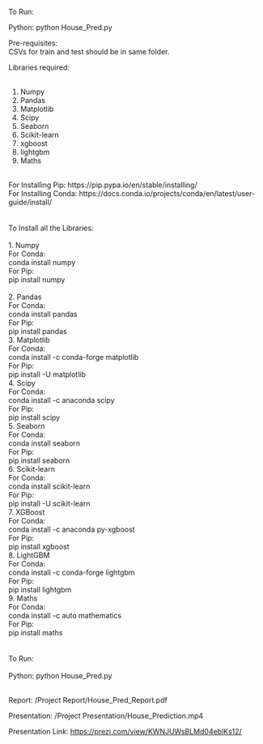 
To Run:<br />

Python: python House_Pred.py<br />


Pre-requisites:<br />
CSVs for train and test should be in same folder. <br />

Libraries required:<br /><br />

1. Numpy<br />
2. Pandas<br />
3. Matplotlib<br />
4. Scipy<br />
5. Seaborn<br />
6. Scikit-learn<br />
7. xgboost<br />
8. lightgbm<br />
9. Maths<br />
<br />
For Installing Pip: https://pip.pypa.io/en/stable/installing/<br />
For Installing Conda: https://docs.conda.io/projects/conda/en/latest/user-guide/install/<br />
<br />
<br />
To Install all the Libraries:<br />
<br />
1. Numpy <br />
For Conda:<br />
	conda install numpy<br />
For Pip:<br />
	pip install numpy<br />
<br />
2. Pandas<br />
For Conda:	<br />
	conda install pandas<br />
For Pip:<br />
	pip install pandas<br />
3. Matplotlib<br />
For Conda:<br />
	conda install -c conda-forge matplotlib <br />
For Pip:<br />
	pip install -U matplotlib<br />
4. Scipy<br />
For Conda:<br />
	conda install -c anaconda scipy<br />
For Pip:<br />
	pip install scipy<br />
5. Seaborn<br />
For Conda:<br />
	conda install seaborn<br />
For Pip:<br />
	pip install seaborn<br />
6. Scikit-learn<br />
For Conda:<br />
	conda install scikit-learn <br />
For Pip:<br />
	pip install -U scikit-learn<br />
7. XGBoost<br />
For Conda:<br />
	conda install -c anaconda py-xgboost<br />
For Pip:<br />
	pip install xgboost<br />
8. LightGBM<br />
For Conda:<br />
	conda install -c conda-forge lightgbm<br />
For Pip:<br />
	pip install lightgbm<br />
9. Maths<br />
For Conda:<br />
	conda install -c auto mathematics<br />
For Pip: <br />
	pip install maths<br />
<br />
<br />
To Run:<br />
<br />
Python: python House_Pred.py<br />
<br />

Report: /Project Report/House_Pred_Report.pdf

Presentation: /Project Presentation/House_Prediction.mp4

Presentation Link: https://prezi.com/view/KWNJUWsBLMd04eblKs12/






